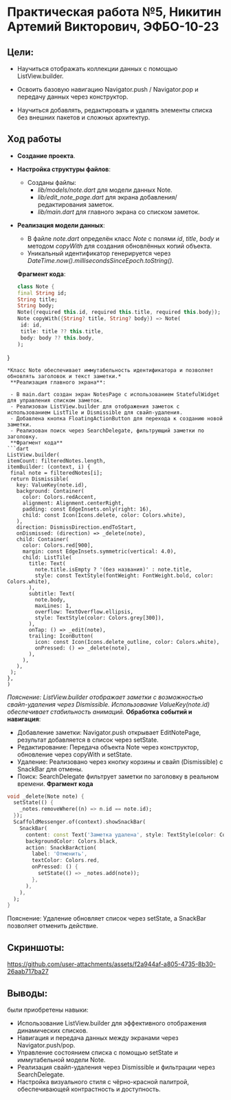 # Практическая работа №5, Никитин Артемий Викторович, ЭФБО-10-23
## Цели:

- Научиться отображать коллекции данных с помощью ListView.builder.
    
- Освоить базовую навигацию Navigator.push / Navigator.pop и передачу данных через конструктор.
    
- Научиться добавлять, редактировать и удалять элементы списка без внешних пакетов и сложных архитектур.
## Ход работы
- **Создание проекта**.
- **Настройка структуры файлов**:
    
    - Созданы файлы:
        - *lib/models/note.dart* для модели данных Note.
        - *lib/edit_note_page.dart* для экрана добавления/редактирования заметок.
        - *lib/main.dart* для главного экрана со списком заметок.
- **Реализация модели данных**:
    
    - В файле *note.dart* определён класс *Note* с полями *id*, *title*, *body* и методом *copyWith* для создания обновлённых копий объекта.
    - Уникальный идентификатор генерируется через *DateTime.now().millisecondsSinceEpoch.toString().*
    
    **Фрагмент кода**:
    
  ```dart
  class Note {
  final String id;
  String title;
  String body;
  Note({required this.id, required this.title, required this.body});
  Note copyWith({String? title, String? body}) => Note(
   id: id,
   title: title ?? this.title,
   body: body ?? this.body,
  );
}
   ```
   *Класс Note обеспечивает иммутабельность идентификатора и позволяет обновлять заголовок и текст заметки.*
	**Реализация главного экрана**:

	- В main.dart создан экран NotesPage с использованием StatefulWidget для управления списком заметок.
	- Реализован ListView.builder для отображения заметок с использованием ListTile и Dismissible для свайп-удаления.
	- Добавлена кнопка FloatingActionButton для перехода к созданию новой заметки.
	- Реализован поиск через SearchDelegate, фильтрующий заметки по заголовку.
	**Фрагмент кода**
```dart
ListView.builder(
  itemCount: filteredNotes.length,
  itemBuilder: (context, i) {
    final note = filteredNotes[i];
    return Dismissible(
      key: ValueKey(note.id),
      background: Container(
        color: Colors.redAccent,
        alignment: Alignment.centerRight,
        padding: const EdgeInsets.only(right: 16),
        child: const Icon(Icons.delete, color: Colors.white),
      ),
      direction: DismissDirection.endToStart,
      onDismissed: (direction) => _delete(note),
      child: Container(
        color: Colors.red[900],
        margin: const EdgeInsets.symmetric(vertical: 4.0),
        child: ListTile(
          title: Text(
            note.title.isEmpty ? '(без названия)' : note.title,
            style: const TextStyle(fontWeight: FontWeight.bold, color: Colors.white),
          ),
          subtitle: Text(
            note.body,
            maxLines: 1,
            overflow: TextOverflow.ellipsis,
            style: TextStyle(color: Colors.grey[300]),
          ),
          onTap: () => _edit(note),
          trailing: IconButton(
            icon: const Icon(Icons.delete_outline, color: Colors.white),
            onPressed: () => _delete(note),
          ),
        ),
      ),
    );
  },
)
```
*Пояснение: ListView.builder отображает заметки с возможностью свайп-удаления через Dismissible. Использование ValueKey(note.id) обеспечивает стабильность анимаций.*
	**Обработка событий и навигация**:

- Добавление заметки: Navigator.push открывает EditNotePage, результат добавляется в список через setState.
- Редактирование: Передача объекта Note через конструктор, обновление через copyWith и setState.
- Удаление: Реализовано через кнопку корзины и свайп (Dismissible) с SnackBar для отмены.
- Поиск: SearchDelegate фильтрует заметки по заголовку в реальном времени.
**Фрагмент кода**
```dart
void _delete(Note note) {
  setState(() {
    _notes.removeWhere((n) => n.id == note.id);
  });
  ScaffoldMessenger.of(context).showSnackBar(
    SnackBar(
      content: const Text('Заметка удалена', style: TextStyle(color: Colors.white)),
      backgroundColor: Colors.black,
      action: SnackBarAction(
        label: 'Отменить',
        textColor: Colors.red,
        onPressed: () {
          setState(() => _notes.add(note));
        },
      ),
    ),
  );
}
```
Пояснение: Удаление обновляет список через setState, а SnackBar позволяет отменить действие.
## Скриншоты:


https://github.com/user-attachments/assets/f2a944af-a805-4735-8b30-26aab717ba27


## Выводы:
были приобретены навыки:
- Использование ListView.builder для эффективного отображения динамических списков.
- Навигация и передача данных между экранами через Navigator.push/pop.
- Управление состоянием списка с помощью setState и иммутабельной модели Note.
- Реализация свайп-удаления через Dismissible и фильтрации через SearchDelegate.
- Настройка визуального стиля с чёрно-красной палитрой, обеспечивающей контрастность и доступность.
